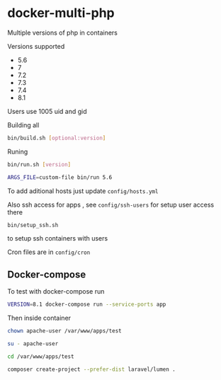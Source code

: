 # docker-multi-php

Multiple versions of php in containers

Versions supported 
- 5.6
- 7
- 7.2
- 7.3
- 7.4
- 8.1

Users use 1005 uid and gid

Building all

```sh
bin/build.sh [optional:version]
```

Runing
```sh
bin/run.sh [version]

ARGS_FILE=custom-file bin/run 5.6
```

To add aditional hosts just update
`config/hosts.yml`


Also ssh access for apps , see `config/ssh-users` for setup user access there
```sh
bin/setup_ssh.sh
```

to setup ssh containers with users

Cron files are in `config/cron`

## Docker-compose 
To test with docker-compose run 
```bash 
VERSION=8.1 docker-compose run --service-ports app
```

Then inside container 
```bash
chown apache-user /var/www/apps/test

su - apache-user

cd /var/www/apps/test

composer create-project --prefer-dist laravel/lumen .
```
